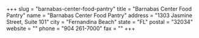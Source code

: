 +++
slug = "barnabas-center-food-pantry"
title = "Barnabas Center Food Pantry"
name = "Barnabas Center Food Pantry"
address = "1303 Jasmine Street, Suite 101"
city = "Fernandina Beach"
state = "FL"
postal = "32034"
website = ""
phone = "904 261-7000"
fax = ""
+++
